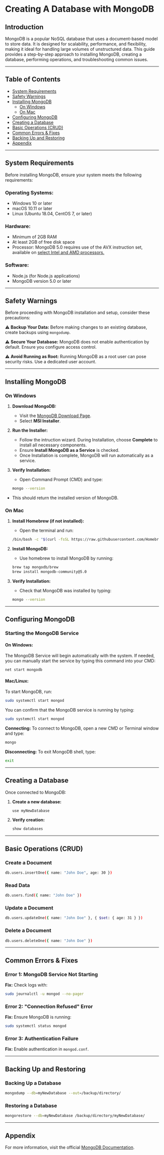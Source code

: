 # Creating A Database with MongoDB

## Introduction

MongoDB is a popular NoSQL database that uses a document-based model to store data. It is designed for scalability, performance, and flexibility, making it ideal for handling large volumes of unstructured data. This guide provides a step-by-step approach to installing MongoDB, creating a database, performing operations, and troubleshooting common issues.

---

## Table of Contents

- [System Requirements](#system-requirements)
- [Safety Warnings](#safety-warnings)
- [Installing MongoDB](#installing-mongodb)
  - [On Windows](#on-windows)
  - [On Mac](#on-mac)
- [Configuring MongoDB](#configuring-mongodb)
- [Creating a Database](#creating-a-database)
- [Basic Operations (CRUD)](#basic-operations-crud)
- [Common Errors & Fixes](#Common-Errors--Fixes)
- [Backing Up and Restoring](#backing-up-and-restoring)
- [Appendix](#appendix)

---

## System Requirements

Before installing MongoDB, ensure your system meets the following requirements:

### **Operating Systems:**
- Windows 10 or later
- macOS 10.11 or later
- Linux (Ubuntu 18.04, CentOS 7, or later)

### **Hardware:**
- Minimum of 2GB RAM
- At least 2GB of free disk space
- Processor: MongoDB 5.0 requires use of the AVX instruction set, available on [select Intel and AMD processors.](https://en.wikipedia.org/wiki/Advanced_Vector_Extensions#CPUs_with_AVX)

### **Software:**
- Node.js (for Node.js applications)
- MongoDB version 5.0 or later

---

## Safety Warnings

Before proceeding with MongoDB installation and setup, consider these precautions:

⚠️ **Backup Your Data:** Before making changes to an existing database, create backups using `mongodump`.

⚠️ **Secure Your Database:** MongoDB does not enable authentication by default. Ensure you configure access control.

⚠️ **Avoid Running as Root:** Running MongoDB as a root user can pose security risks. Use a dedicated user account.

---

## Installing MongoDB

### **On Windows**

1. **Download MongoDB:**  
   - Visit the [MongoDB Download Page](https://www.mongodb.com/try/download/community).  
   - Select **MSI Installer**.

2. **Run the Installer:**  
   - Follow the intruction wizard. During Installation, choose **Complete** to install all necessary components.
   - Ensure **Install MongoDB as a Service** is checked.
   - Once Installation is complete, MongoDB will run automatically as a service.

3. **Verify Installation:**
   - Open Command Prompt (CMD) and type:
   ```sh
   mongo --version
   ```
  - This should return the installed version of MongoDB.
    
### **On Mac**

1. **Install Homebrew (if not installed):**
   - Open the terminal and run:
   ```sh
   /bin/bash -c "$(curl -fsSL https://raw.githubusercontent.com/Homebrew/install/HEAD/install.sh)"
   ```

2. **Install MongoDB:**
   - Use homebrew to install MongoDB by running:
   ```sh
   brew tap mongodb/brew
   brew install mongodb-community@5.0
   ```

3. **Verify Installation:**
   - Check that MongoDB was installed by typing:
   ```sh
   mongo --version
   ```

---

## Configuring MongoDB

### **Starting the MongoDB Service**

#### **On Windows:**
The MongoDB Service will begin automatically with the system. If needed, you can manually start the service by typing this command into your CMD:
```sh
net start mongodb
```

#### **Mac/Linux:**
To start MongoDB, run:
```sh
sudo systemctl start mongod
```
You can confirm that the MongoDB service is running by typing:
```sh
sudo systemctl start mongod
```
**Connecting:** To connect to MongoDB, open a new CMD or Terminal window and type:
```sh
mongo
```

**Disconnecting:** To exit MongoDB shell, type:
```sh
exit
```

---

## Creating a Database

Once connected to MongoDB:

1. **Create a new database:**
   ```sh
   use myNewDatabase
   ```

2. **Verify creation:**
   ```sh
   show databases
   ```

---

## Basic Operations (CRUD)

### **Create a Document**
```sh
db.users.insertOne({ name: "John Doe", age: 30 })
```

### **Read Data**
```sh
db.users.find({ name: "John Doe" })
```

### **Update a Document**
```sh
db.users.updateOne({ name: "John Doe" }, { $set: { age: 31 } })
```

### **Delete a Document**
```sh
db.users.deleteOne({ name: "John Doe" })
```

---

## Common Errors & Fixes

### **Error 1: MongoDB Service Not Starting**  
**Fix:** Check logs with:  
```sh
sudo journalctl -u mongod --no-pager
```

### **Error 2: "Connection Refused" Error**  
**Fix:** Ensure MongoDB is running:
```sh
sudo systemctl status mongod
```

### **Error 3: Authentication Failure**  
**Fix:** Enable authentication in `mongod.conf`.

---

## Backing Up and Restoring

### **Backing Up a Database**
```sh
mongodump --db=myNewDatabase --out=/backup/directory/
```

### **Restoring a Database**
```sh
mongorestore --db=myNewDatabase /backup/directory/myNewDatabase/
```

---

## Appendix

For more information, visit the official [MongoDB Documentation](https://www.mongodb.com/docs/manual/).
